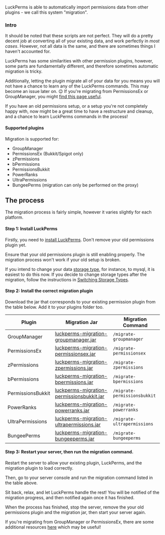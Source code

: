 LuckPerms is able to automatically import permissions data from other plugins - we call this system "migration".

### Intro
It should be noted that these scripts are not perfect. They will do a pretty decent job at converting all of your existing data, and work perfectly in *most cases*. However, not all data is the same, and there are sometimes things I haven't accounted for.

LuckPerms has some similarities with other permission plugins, however, some parts are fundamentally different, and therefore sometimes automatic migration is tricky.

Additionally, letting the plugin migrate all of your data for you means you will not have a chance to learn any of the LuckPerms commands. This may become an issue later on. 😉 If you're migrating from PermissionsEx or GroupManager, you might [find this page useful](Migrating-from-GroupManager-or-PermissionsEx).

If you have an old permissions setup, or a setup you're not completely happy with, now might be a great time to have a restructure and cleanup, and a chance to learn LuckPerms commands in the process!


#### Supported plugins
Migration is supported for:

* GroupManager
* PermissionsEx (Bukkit/Spigot only)
* zPermissions
* bPermissions
* PermissionsBukkit
* PowerRanks
* UltraPermissions
* BungeePerms (migration can only be performed on the proxy)

## The process
The migration process is fairly simple, however it varies slightly for each platform.

#### Step 1: Install LuckPerms

Firstly, you need to [install LuckPerms](Installation). Don't remove your old permissions plugin yet.

Ensure that your old permissions plugin is still enabling properly. The migration process won't work if your old setup is broken.

If you intend to change your data [storage type](Storage-types), for instance, to mysql, it is easiest to do this now. If you decide to change storage types after the migration, follow the instructions in [Switching Storage Types](Switching-storage-types).

#### Step 2: Install the correct migration plugin

Download the jar that corresponds to your existing permission plugin from the table below. Add it to your plugins folder too.

| Plugin            | Migration Jar                                                | Migration Command            |
| ----------------- | ------------------------------------------------------------ | ---------------------------- |
| GroupManager      | [luckperms-migration-groupmanager.jar](https://ci.lucko.me/job/luckperms-migration/lastSuccessfulBuild/artifact/groupmanager/build/libs/luckperms-migration-groupmanager.jar) | `/migrate-groupmanager`      |
| PermissionsEx     | [luckperms-migration-permissionsex.jar](https://ci.lucko.me/job/luckperms-migration/lastSuccessfulBuild/artifact/permissionsex/build/libs/luckperms-migration-permissionsex.jar) | `/migrate-permissionsex`     |
| zPermissions      | [luckperms-migration-zpermissions.jar](https://ci.lucko.me/job/luckperms-migration/lastSuccessfulBuild/artifact/zpermissions/build/libs/luckperms-migration-zpermissions.jar) | `/migrate-zpermissions`      |
| bPermissions      | [luckperms-migration-bpermissions.jar](https://ci.lucko.me/job/luckperms-migration/lastSuccessfulBuild/artifact/bpermissions/build/libs/luckperms-migration-bpermissions.jar) | `/migrate-bpermissions`      |
| PermissionsBukkit | [luckperms-migration-permissionsbukkit.jar](https://ci.lucko.me/job/luckperms-migration/lastSuccessfulBuild/artifact/permissionsbukkit/build/libs/luckperms-migration-permissionsbukkit.jar) | `/migrate-permissionsbukkit` |
| PowerRanks        | [luckperms-migration-powerranks.jar](https://ci.lucko.me/job/luckperms-migration/lastSuccessfulBuild/artifact/powerranks/build/libs/luckperms-migration-powerranks.jar) | `/migrate-powerranks`        |
| UltraPermissions  | [luckperms-migration-ultrapermissions.jar](https://ci.lucko.me/job/luckperms-migration/lastSuccessfulBuild/artifact/ultrapermissions/build/libs/luckperms-migration-ultrapermissions.jar) | `/migrate-ultrapermissions` |
| BungeePerms       | [luckperms-migration-bungeeperms.jar](https://ci.lucko.me/job/luckperms-migration/lastSuccessfulBuild/artifact/bungeeperms/build/libs/luckperms-migration-bungeeperms.jar) | `/migrate-bungeeperms`       |

#### Step 3: Restart your server, then run the migration command.

Restart the server to allow your existing plugin, LuckPerms, and the migration plugin to load correctly.

Then, go to your server console and run the migration command listed in the table above.

Sit back, relax, and let LuckPerms handle the rest! You will be notified of the migration progress, and then notified again once it has finished.

When the process has finished, stop the server, remove the your old permissions plugin and the migration jar, then start your server again.

If you're migrating from GroupManager or PermissionsEx, there are some additional resources [here](Migrating-from-GroupManager-or-PermissionsEx) which may be useful!